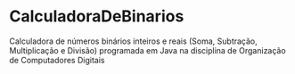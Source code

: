 # CalculadoraDeBinarios
Calculadora de números binários inteiros e reais (Soma, Subtração, Multiplicação e Divisão) programada em Java na disciplina de Organização de Computadores Digitais
